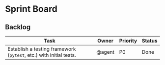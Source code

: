# Sprint Board

## Backlog
| Task | Owner | Priority | Status |
| --- | --- | --- | --- |
| Establish a testing framework (`pytest`, etc.) with initial tests. | @agent | P0 | Done |
